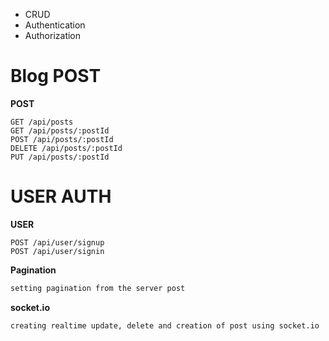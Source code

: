 - CRUD
- Authentication
- Authorization

# Blog POST

**POST**

```
GET /api/posts
GET /api/posts/:postId
POST /api/posts/:postId
DELETE /api/posts/:postId
PUT /api/posts/:postId
```

# USER AUTH

**USER**

```
POST /api/user/signup
POST /api/user/signin
```

**Pagination**

```sh
setting pagination from the server post
```

**socket.io**

```sh
creating realtime update, delete and creation of post using socket.io
```
